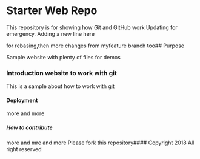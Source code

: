 # Starter Web Repo

This repository is for showing how Git and GitHub work Updating for emergency. Adding a new line here

 for rebasing,then more changes from myfeature branch too## Purpose

Sample website with plenty of files for demos
### Introduction website to work with git
This is a sample about how to work with git
#### Deployment
more and more
##### How to contribute
more and mre and more
 Please fork this repository#### Copyright
2018 All right reserved
